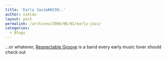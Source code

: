```yaml
---
title: 'Early Jazz&#8230;.'
author: niklas
layout: post
permalink: /archives/2004/06/01/early-jazz/
categories:
  - Blogs
---
```

&#8230;or whatever, [Respectable Groove][1] is a band every early music lover should check out

 [1]: http://www.respectablegroove.co.uk